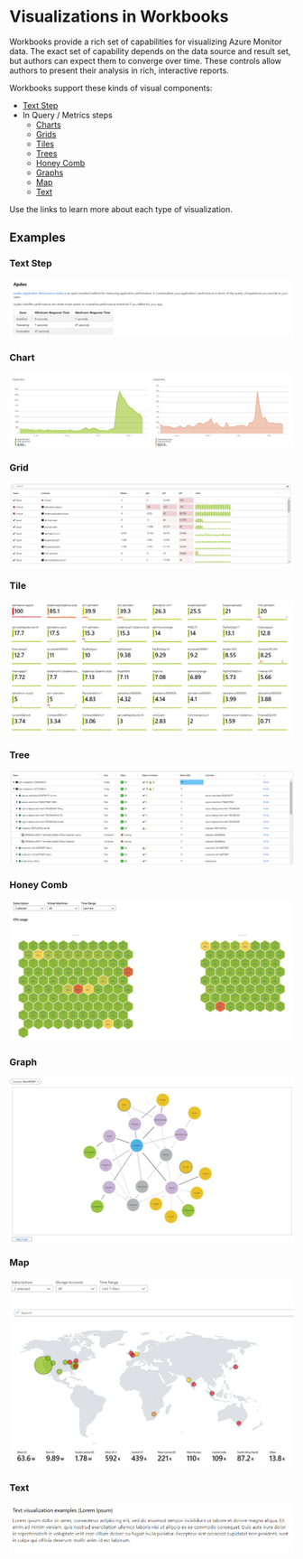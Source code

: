 # Visualizations in Workbooks

Workbooks provide a rich set of capabilities for visualizing Azure Monitor data. The exact set of capability depends on the data source and result set, but authors can expect them to converge over time. These controls allow authors to present their analysis in rich, interactive reports. 

Workbooks support these kinds of visual components:
* [Text Step](Text.md)
* In Query / Metrics steps
    * [Charts](Chart.md)
    * [Grids](Grid.md)
    * [Tiles](Tiles.md)
    * [Trees](Tree.md)
    * [Honey Comb](HoneyComb.md)
    * [Graphs](Graph.md)
    * [Map](Map.md)
    * [Text](TextVisualization.md)

Use the links to learn more about each type of visualization.

## Examples
### Text Step
[![Image showing a text visualization in workbooks](../Images/TextExample.png)](Text.md)

### Chart
[![Image showing a chart visualization in workbooks](../Images/ChartExample.png)](Chart.md)

### Grid
[![Image showing a grid visualization in workbooks](../Images/GridExample.png)](Grid.md)

### Tile
[![Image showing a tile visualization in workbooks](../Images/TileExample.png)](Tiles.md)

### Tree
[![Image showing a tree visualization in workbooks](../Images/TreeExample.png)](Tree.md)

### Honey Comb
[![Image showing a honey comb visualization in workbooks](../Images/HoneyCombCpuExample.png)](HoneyComb.md)

### Graph
[![Image showing a graph visualization in workbooks](../Images/GraphExample.png)](Graph.md)

### Map
[![Image showing a map visualization in workbooks](../Images/MapExample.png)](Map.md)

### Text
[![Image showing a text query visualization in workbooks](../Images/TextVisualizationExample.png)](TextVisualization.md)

